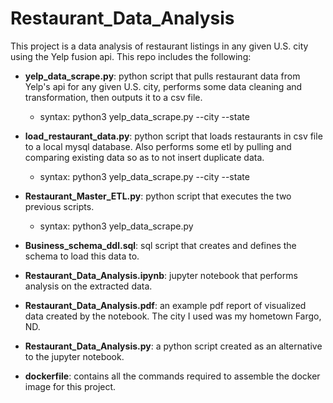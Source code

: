 # Restaurant_Data_Analysis
This project is a data analysis of restaurant listings in any given U.S. city using the Yelp fusion api. This repo includes the following:

- **yelp_data_scrape.py**: python script that pulls restaurant data from Yelp's api for any given U.S. city, performs some data cleaning and transformation, then outputs it to a csv file.
  - syntax: python3 yelp_data_scrape.py --city <city> --state <state>

- **load_restaurant_data.py**: python script that loads restaurants in csv file to a local mysql database. Also performs some etl by pulling and comparing existing data so as to not insert duplicate data.
  - syntax: python3 yelp_data_scrape.py --city <city> --state <state>

- **Restaurant_Master_ETL.py**: python script that executes the two previous scripts.
  - syntax: python3 yelp_data_scrape.py <city> <state>

- **Business_schema_ddl.sql**: sql script that creates and defines the schema to load this data to.
  
- **Restaurant_Data_Analysis.ipynb**: jupyter notebook that performs analysis on the extracted data.

- **Restaurant_Data_Analysis.pdf**: an example pdf report of visualized data created by the notebook. The city I used was my hometown Fargo, ND.

- **Restaurant_Data_Analysis.py**: a python script created as an alternative to the jupyter notebook.
	
- **dockerfile**: contains all the commands required to assemble the docker image for this project.
